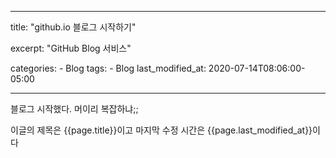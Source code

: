 
---
title: "github.io 블로그 시작하기"

excerpt: "GitHub Blog 서비스"

categories:
	- Blog
tags:
	- Blog
last_modified_at: 2020-07-14T08:06:00-05:00

---

블로그 시작했다. 머이리 복잡하냐;;

이글의 제목은 {{page.title}}이고
마지막 수정 시간은 {{page.last_modified_at}}이다